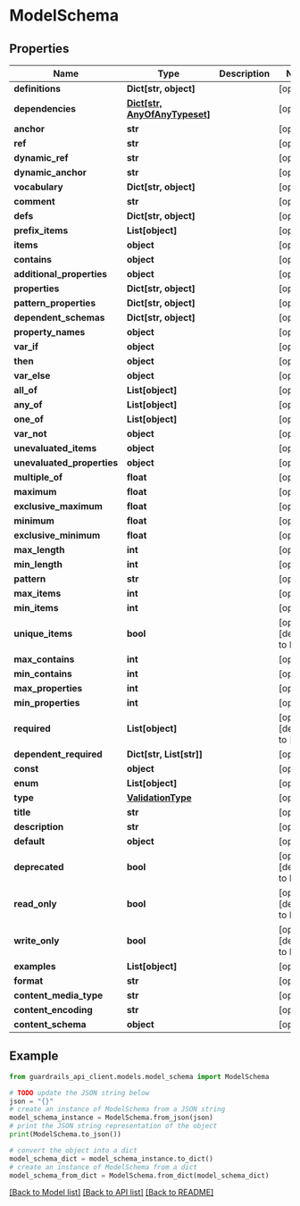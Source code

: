# ModelSchema


## Properties

Name | Type | Description | Notes
------------ | ------------- | ------------- | -------------
**definitions** | **Dict[str, object]** |  | [optional] 
**dependencies** | [**Dict[str, AnyOfAnyTypeset]**](AnyOfAnyTypeset.md) |  | [optional] 
**anchor** | **str** |  | [optional] 
**ref** | **str** |  | [optional] 
**dynamic_ref** | **str** |  | [optional] 
**dynamic_anchor** | **str** |  | [optional] 
**vocabulary** | **Dict[str, object]** |  | [optional] 
**comment** | **str** |  | [optional] 
**defs** | **Dict[str, object]** |  | [optional] 
**prefix_items** | **List[object]** |  | [optional] 
**items** | **object** |  | [optional] 
**contains** | **object** |  | [optional] 
**additional_properties** | **object** |  | [optional] 
**properties** | **Dict[str, object]** |  | [optional] 
**pattern_properties** | **Dict[str, object]** |  | [optional] 
**dependent_schemas** | **Dict[str, object]** |  | [optional] 
**property_names** | **object** |  | [optional] 
**var_if** | **object** |  | [optional] 
**then** | **object** |  | [optional] 
**var_else** | **object** |  | [optional] 
**all_of** | **List[object]** |  | [optional] 
**any_of** | **List[object]** |  | [optional] 
**one_of** | **List[object]** |  | [optional] 
**var_not** | **object** |  | [optional] 
**unevaluated_items** | **object** |  | [optional] 
**unevaluated_properties** | **object** |  | [optional] 
**multiple_of** | **float** |  | [optional] 
**maximum** | **float** |  | [optional] 
**exclusive_maximum** | **float** |  | [optional] 
**minimum** | **float** |  | [optional] 
**exclusive_minimum** | **float** |  | [optional] 
**max_length** | **int** |  | [optional] 
**min_length** | **int** |  | [optional] 
**pattern** | **str** |  | [optional] 
**max_items** | **int** |  | [optional] 
**min_items** | **int** |  | [optional] 
**unique_items** | **bool** |  | [optional] [default to False]
**max_contains** | **int** |  | [optional] 
**min_contains** | **int** |  | [optional] 
**max_properties** | **int** |  | [optional] 
**min_properties** | **int** |  | [optional] 
**required** | **List[object]** |  | [optional] [default to []]
**dependent_required** | **Dict[str, List[str]]** |  | [optional] 
**const** | **object** |  | [optional] 
**enum** | **List[object]** |  | [optional] 
**type** | [**ValidationType**](ValidationType.md) |  | [optional] 
**title** | **str** |  | [optional] 
**description** | **str** |  | [optional] 
**default** | **object** |  | [optional] 
**deprecated** | **bool** |  | [optional] [default to False]
**read_only** | **bool** |  | [optional] [default to False]
**write_only** | **bool** |  | [optional] [default to False]
**examples** | **List[object]** |  | [optional] 
**format** | **str** |  | [optional] 
**content_media_type** | **str** |  | [optional] 
**content_encoding** | **str** |  | [optional] 
**content_schema** | **object** |  | [optional] 

## Example

```python
from guardrails_api_client.models.model_schema import ModelSchema

# TODO update the JSON string below
json = "{}"
# create an instance of ModelSchema from a JSON string
model_schema_instance = ModelSchema.from_json(json)
# print the JSON string representation of the object
print(ModelSchema.to_json())

# convert the object into a dict
model_schema_dict = model_schema_instance.to_dict()
# create an instance of ModelSchema from a dict
model_schema_from_dict = ModelSchema.from_dict(model_schema_dict)
```
[[Back to Model list]](../README.md#documentation-for-models) [[Back to API list]](../README.md#documentation-for-api-endpoints) [[Back to README]](../README.md)


